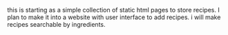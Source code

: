 this is starting as a simple collection of static html pages to store recipes. I plan to make it into a website with user interface to add recipes. i will make recipes searchable by ingredients.
